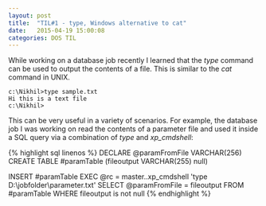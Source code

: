 ```yaml
---
layout: post
title:  "TIL#1 - type, Windows alternative to cat"
date:   2015-04-19 15:00:08
categories: DOS TIL
---
```

While working on a database job recently I learned that the *type* command can be used to output the contents of a file. This is similar to the *cat* command in UNIX.

	c:\Nikhil>type sample.txt
	Hi this is a text file
	c:\Nikhil>

This can be very useful in a variety of scenarios. For example, the database job I was working on read the contents of a parameter file and used it inside a SQL query via a combination of *type* and *xp_cmdshell*:

{% highlight sql linenos %}
DECLARE @paramFromFile VARCHAR(256)
CREATE TABLE #paramTable (fileoutput VARCHAR(255) null)

INSERT #paramTable EXEC @rc = master..xp_cmdshell 'type D:\jobfolder\parameter.txt'
SELECT @paramFromFile = fileoutput FROM #paramTable WHERE fileoutput is not null
{% endhighlight %}